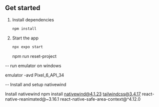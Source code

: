 ## Get started

1. Install dependencies

   ```bash
   npm install
   ```

2. Start the app

   ```bash
   npx expo start
   ```
   npm run reset-project

-- run emulator on windows

   emulator -avd Pixel_6_API_34 

-- Install and setup nativewind

Install nativewind
npm install nativewind@4.1.23 tailwindcss@3.4.17 react-native-reanimated@~3.16.1 react-native-safe-area-context@^4.12.0